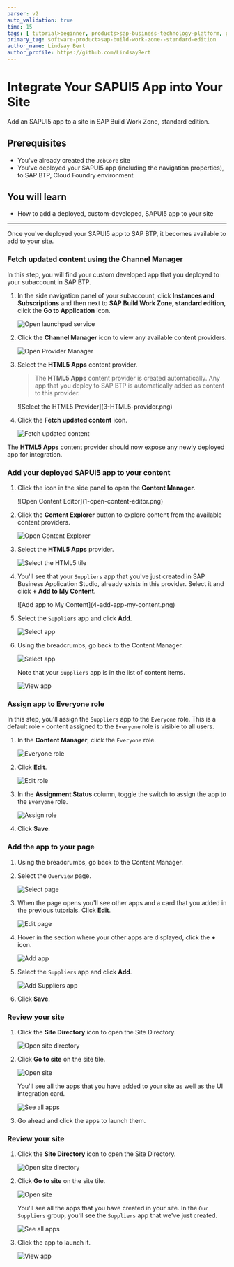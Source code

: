 ```yaml
---
parser: v2
auto_validation: true
time: 15
tags: [ tutorial>beginner, products>sap-business-technology-platform, products>sap-build-work-zone--standard-edition, products>sap-fiori, programming-tool>html5, programming-tool>sapui5]
primary_tag: software-product>sap-build-work-zone--standard-edition
author_name: Lindsay Bert
author_profile: https://github.com/LindsayBert
---
```


# Integrate Your SAPUI5 App into Your Site
<!-- description --> Add an SAPUI5 app to a site in SAP Build Work Zone, standard edition.


## Prerequisites
 - You've already created the `JobCore` site
 - You've deployed your SAPUI5 app (including the navigation properties), to SAP BTP, Cloud Foundry environment


## You will learn
  - How to add a deployed, custom-developed, SAPUI5 app to your site

---
Once you've deployed your SAPUI5 app to SAP BTP, it becomes available to add to your site.


### Fetch updated content using the Channel Manager

In this step, you will find your custom developed app that you deployed to your subaccount in SAP BTP.


1. In the side navigation panel of your subaccount, click **Instances and Subscriptions** and then next to **SAP Build Work Zone, standard edition**, click the **Go to Application** icon.

    ![Open launchpad service](000-open-launchpad-service.png)

2. Click the **Channel Manager** icon to view any available content providers.

    ![Open Provider Manager](0-open-provider-manager.png)

3. Select the **HTML5 Apps** content provider.

    >The **HTML5 Apps** content provider is created automatically. Any app that you deploy to SAP BTP is automatically added as content to this provider.

    <!-- border -->![Select the HTML5 Provider](3-HTML5-provider.png)

4. Click the **Fetch updated content** icon.

    ![Fetch updated content](00-fetch-updated-content.png)

The **HTML5 Apps** content provider should now expose any newly deployed app for integration.


### Add your deployed SAPUI5 app to your content


1. Click the icon in the side panel to open the **Content Manager**.

    <!-- border -->![Open Content Editor](1-open-content-editor.png)

2. Click the **Content Explorer** button to explore content from the available content providers.

    ![Open Content Explorer](2-content-explorer.png)

3. Select the **HTML5 Apps** provider.

    ![Select the HTML5 tile](3a-select-HTML-tile.png)

4. You'll see that your `Suppliers` app that you've just created in SAP Business Application Studio, already exists in this provider. Select it and click **+ Add to My Content**.

    <!-- border -->![Add app to My Content](4-add-app-my-content.png)

5. Select the `Suppliers` app and click **Add**.

    ![Select app](5-select-app.png)

6. Using the breadcrumbs, go back to the Content Manager.

    ![Select app](6-go-to-content-manager.png)

    Note that your `Suppliers` app is in the list of content items.

    ![View app](7-view-app.png)


### Assign app to Everyone role


In this step, you'll assign the `Suppliers` app to the `Everyone` role. This is a default role - content assigned to the `Everyone` role is visible to all users.

1. In the **Content Manager**, click the `Everyone` role.

    ![Everyone role](9a-everyone-role.png)

2. Click **Edit**.

    ![Edit role](10-edit-role.png)

3. In the **Assignment Status** column, toggle the switch to assign the app to the `Everyone` role. 

    ![Assign role](11-assign-everyone-role.png)

4. Click **Save**.

### Add the app to your page

1. Using the breadcrumbs, go back to the Content Manager.

2. Select the `Overview` page. 

    ![Select page](12-select-page.png)

3. When the page opens you'll see other apps and a card that you added in the previous tutorials. Click **Edit**.

    ![Edit page](13-edit-page.png)

4. Hover in the section where your other apps are displayed, click the **+** icon.

    ![Add app](14-add-app.png)

5. Select the `Suppliers` app and click **Add**.

    ![Add Suppliers app](15-add-suppliers-app.png)

6. Click **Save**.

### Review your site


1. Click the **Site Directory** icon to open the Site Directory.

    ![Open site directory](16-open-site-directory.png)

2. Click **Go to site** on the site tile.

    ![Open site](17-go-to-site.png)

    You'll see all the apps that you have added to your site as well as the UI integration card.

    ![See all apps](18-final-view.png)


3. Go ahead and click the apps to launch them.

   
### Review your site


1. Click the **Site Directory** icon to open the Site Directory.

    ![Open site directory](11-open-site-directory.png)

2. Click **Go to site** on the site tile.

    ![Open site](12-go-to-site.png)

    You'll see all the apps that you have created in your site. In the `Our Suppliers` group, you'll see the `Suppliers` app that we've just created.

    ![See all apps](12a-view-launchpad.png)


3. Click the app to launch it.

    ![View app](13-suppliers-app.png)
